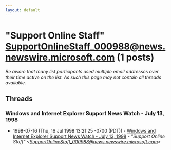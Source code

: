 ```yaml
---
layout: default
---
```


# "Support Online Staff" <SupportOnlineStaff_000988@news.newswire.microsoft.com> (1 posts)

_Be aware that many list participants used multiple email addresses over their time active on the list. As such this page may not contain all threads available._

## Threads

### Windows and Internet Explorer Support News Watch - July 13, 1998
+ 1998-07-16 (Thu, 16 Jul 1998 13:21:25 -0700 (PDT)) - [Windows and Internet Explorer Support News Watch - July 13, 1998](/archive/1998/07/db65ba83b091b833d6c37d125bc299ba5aabd8f51cfbd9db5ac140d11ef87daf) - _"Support Online Staff" \<SupportOnlineStaff_000988@news.newswire.microsoft.com\>_

